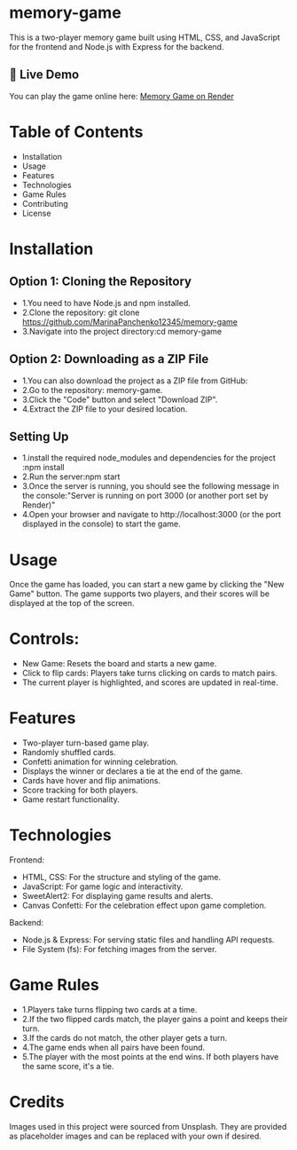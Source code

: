 # memory-game

This is a two-player memory game built using HTML, CSS, and JavaScript for the frontend and Node.js with Express for the backend.

## 🔗 Live Demo

You can play the game online here: [Memory Game on Render](https://memorygame-itil.onrender.com/)

# Table of Contents

- Installation
- Usage
- Features
- Technologies
- Game Rules
- Contributing
- License

# Installation

## Option 1: Cloning the Repository

- 1.You need to have Node.js and npm installed.
- 2.Clone the repository: git clone https://github.com/MarinaPanchenko12345/memory-game
- 3.Navigate into the project directory:cd memory-game

## Option 2: Downloading as a ZIP File

- 1.You can also download the project as a ZIP file from GitHub:
- 2.Go to the repository: memory-game.
- 3.Click the "Code" button and select "Download ZIP".
- 4.Extract the ZIP file to your desired location.

## Setting Up

- 1.install the required node_modules and dependencies for the project :npm install
- 2.Run the server:npm start
- 3.Once the server is running, you should see the following message in the console:"Server is running on port 3000 (or another port set by Render)"
- 4.Open your browser and navigate to http://localhost:3000 (or the port displayed in the console) to start the game.

# Usage

Once the game has loaded, you can start a new game by clicking the "New Game" button. The game supports two players, and their scores will be displayed at the top of the screen.

# Controls:

- New Game: Resets the board and starts a new game.
- Click to flip cards: Players take turns clicking on cards to match pairs.
- The current player is highlighted, and scores are updated in real-time.

# Features

- Two-player turn-based game play.
- Randomly shuffled cards.
- Confetti animation for winning celebration.
- Displays the winner or declares a tie at the end of the game.
- Cards have hover and flip animations.
- Score tracking for both players.
- Game restart functionality.

# Technologies

Frontend:

- HTML, CSS: For the structure and styling of the game.
- JavaScript: For game logic and interactivity.
- SweetAlert2: For displaying game results and alerts.
- Canvas Confetti: For the celebration effect upon game completion.

Backend:

- Node.js & Express: For serving static files and handling API requests.
- File System (fs): For fetching images from the server.

# Game Rules

- 1.Players take turns flipping two cards at a time.
- 2.If the two flipped cards match, the player gains a point and keeps their turn.
- 3.If the cards do not match, the other player gets a turn.
- 4.The game ends when all pairs have been found.
- 5.The player with the most points at the end wins. If both players have the same score, it's a tie.

# Credits

Images used in this project were sourced from Unsplash. They are provided as placeholder images and can be replaced with your own if desired.
